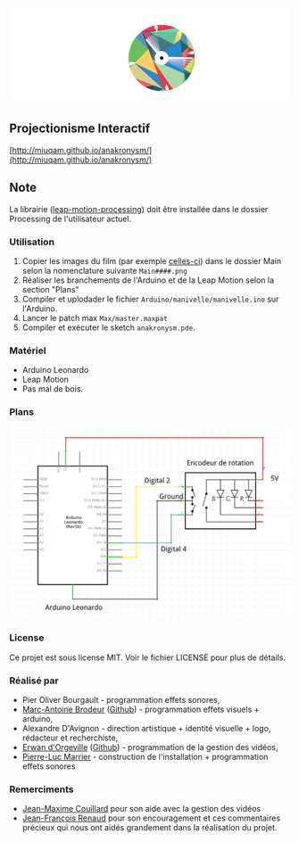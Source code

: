![Anakronysm](images/logo.png)
==========

## Projectionisme Interactif 

[http://miuqam.github.io/anakronysm/](http://miuqam.github.io/anakronysm/)

## Note
La librairie ([leap-motion-processing](https://github.com/voidplus/leap-motion-processing)) doit être installée dans le dossier Processing de l'utilisateur actuel.

### Utilisation

1. Copier les images du film (par exemple [celles-ci](https://mega.co.nz/#!OQFDwASb!iq1pt49PYKf6WsP0Jj2jhRgSKLC-sVwVzSp79HQ5hWI)) dans le dossier Main selon la nomenclature suivante ```Main####.png```
2. Réaliser les branchements de l'Arduino et de la Leap Motion selon la section "Plans"
3. Compiler et uplodader le fichier ```Arduino/manivelle/manivelle.ino``` sur l'Arduino.
4. Lancer le patch max ```Max/master.maxpat```
5. Compiler et exécuter le sketch ```anakronysm.pde```.

### Matériel
- Arduino Leonardo
- Leap Motion
- Pas mal de bois.

### Plans
![Schema](https://raw.githubusercontent.com/MIUQAM/anakronysm/master/Arduino/manivelle/schema_branchement.png)

### License
Ce projet est sous license MIT. Voir le fichier LICENSE pour plus de détails.

### Réalisé par
- Pier Oliver Bourgault - programmation effets sonores,
- [Marc-Antoine Brodeur](http://marcantoinebrodeur.com) ([Github](https://github.com/mabrodeur)) - programmation effets visuels + arduino,
- Alexandre D'Avignon - direction artistique + identité visuelle + logo, rédacteur et recherchiste,
- [Erwan d'Orgeville](http://erwandorgeville.com) ([Github](https://github.com/th3m4ri0)) - programmation de la gestion des vidéos,
- [Pierre-Luc Marrier](http://peterartvisuel.com/) - construction de l'installation + programmation effets sonores


### Remerciments
- [Jean-Maxime Couillard](https://github.com/jmcouillard) pour son aide avec la gestion des vidéos
- [Jean-François Renaud](https://github.com/Morpholux) pour son encouragement et ces commentaires précieux qui nous ont aidés grandement dans la réalisation du projet.
